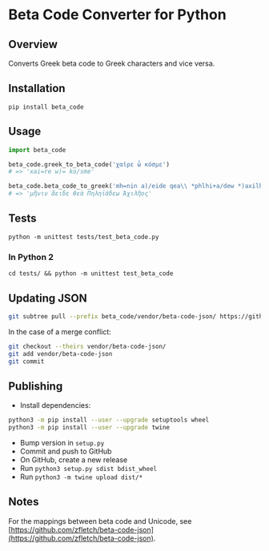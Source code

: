 # Beta Code Converter for Python

## Overview

Converts Greek beta code to Greek characters and vice versa.

## Installation

`pip install beta_code`

## Usage

```python
import beta_code

beta_code.greek_to_beta_code('χαῖρε ὦ κόσμε')
# => 'xai=re w)= ko/sme'

beta_code.beta_code_to_greek('mh=nin a)/eide qea\\ *phlhi+a/dew *)axilh=os')
# => 'μῆνιν ἄειδε θεὰ Πηληϊάδεω Ἀχιλῆος'

```

## Tests

`python -m unittest tests/test_beta_code.py`

### In Python 2

`cd tests/ && python -m unittest test_beta_code`

## Updating JSON

```bash
git subtree pull --prefix beta_code/vendor/beta-code-json/ https://github.com/zfletch/beta-code-json master --squash
```

In the case of a merge conflict:

```bash
git checkout --theirs vendor/beta-code-json/
git add vendor/beta-code-json
git commit
```

## Publishing

* Install dependencies:

```bash
python3 -m pip install --user --upgrade setuptools wheel
python3 -m pip install --user --upgrade twine
```

* Bump version in `setup.py`
* Commit and push to GitHub
* On GitHub, create a new release
* Run `python3 setup.py sdist bdist_wheel`
* Run `python3 -m twine upload dist/*`

## Notes

For the mappings between beta code and Unicode, see [https://github.com/zfletch/beta-code-json](https://github.com/zfletch/beta-code-json).

